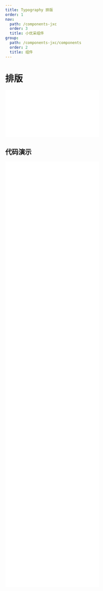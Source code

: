 ```yaml
---
title: Typography 排版
order: 1
nav:
  path: /components-jxc
  order: 3
  title: 小优采组件
group:
  path: /components-jxc/components
  order: 2
  title: 组件
---
```


# 排版

<div>
<embed src="@docs-common/typography/index.md"></embed>
</div>
        
## 代码演示

<Row gutter=8>

  <Col span=24>
    
  <div class="code-box"><embed src="@abiz-rc-jxc/typography/demo/basic-typography-jxc.md"></embed></div>
          
  <div class="code-box"><embed src="@abiz-rc-jxc/typography/demo/title-typography-jxc.md"></embed></div>
          
  <div class="code-box"><embed src="@abiz-rc-jxc/typography/demo/paragraph-debug-typography-jxc.md"></embed></div>
          
  <div class="code-box"><embed src="@abiz-rc-jxc/typography/demo/text-typography-jxc.md"></embed></div>
          
  <div class="code-box"><embed src="@abiz-rc-jxc/typography/demo/interactive-typography-jxc.md"></embed></div>
          
  <div class="code-box"><embed src="@abiz-rc-jxc/typography/demo/ellipsis-typography-jxc.md"></embed></div>
          
  <div class="code-box"><embed src="@abiz-rc-jxc/typography/demo/ellipsis-debug-typography-jxc.md"></embed></div>
          
  <div class="code-box"><embed src="@abiz-rc-jxc/typography/demo/suffix-typography-jxc.md"></embed></div>
          
  </Col>
          
</Row>
        
<div><embed src="@docs-common/typography/index-api.md"></embed><div>
